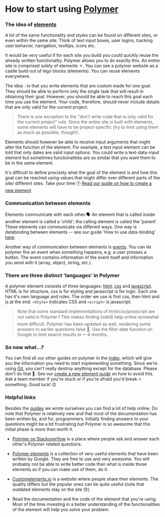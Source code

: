 # How to start using [Polymer](../glossary/polymer.md)

### The idea of [elements](../glossary/element.md)

A lot of the same functionality and styles can be found on different sites, or even within the same site. Think of text input boxes, user logins, tracking user behavior, navigation, tooltips, icons etc. 

It would be very useful if for each site you build you could quickly reuse the already written functionality. Polymer allows you to do exactly this. An entire site is comprised solely of elements ⚛. You can see a polymer website as a castle build out of lego blocks (elements). You can reuse elements everywhere.

The idea 💡is that you write elements that are custom made for one goal. They should be able to perform only the single task that will result in obtaining their goal. However, you should be able to reach this goal each time you use the element. Your code, therefore, should never include details that are only valid for the current project.

> There is one exception to the "don't write code that is only valid for the current project" rule. Since the entire site is built with elements, some elements will have to be project-specific (try to limit using them as much as possible, though!).

Elements should however be able to receive input arguments that might alter the function of the element. For example, a text input element can be told that only dates are valid input options. You could write a text-data-input element but sometimes functionalities are so similar that you want them to be in the same element.

It's difficult to define precisely what the goal of the element is and how this goal can be reached using values that might differ over different parts of the site/ different sites. Take your time 🕒 [Read our guide on how to create a new element](../creating-elements/readme.md)

### Communication between elements

Elements communicate with each other.🗣 An element that is called inside another element is called a 'child'; the calling element is called the 'parent'.
These elements can communicate via different ways. One way is databinding between elements -- see our guide 'How to use data-binding' [here](../databinding/readme.md).

Another way of communication between elements is [events](https://www.polymer-project.org/1.0/docs/devguide/events.html). You can let polymer fire an event when something happens, e.g. a user presses a button. The event contains information of the event itself and information you send with it (array, object, string, etc.).

### There are three distinct 'languages' in Polymer

A polymer element consists of three languages: [html](https://developer.mozilla.org/en-US/docs/Web/Guide/HTML/Introduction), [css](https://developer.mozilla.org/en-US/docs/Web/Guide/CSS/Getting_started) and [javascript](https://developer.mozilla.org/en-US/Learn/JavaScript).  
HTML is for structure, css is for styling and javascript is for logic. Each one has it's own language and rules. The order we use is first css, then html and js at the end. ```<Style>``` indicates CSS and ```<script>``` is javascript.
> Note that some standard implementations of html/css/javascript are not valid in Polymer ❗️ This makes finding (valid) help online somewhat more difficult. Polymer has been updated as well, rendering some answers to earlier questions false 🚫. Use the filter date function on Google to limit search results to +-4 months.

### So now what...?

You can find all our other guides on polymer in the [index](../README.md), which will give you the information you need to start implementing something. Since we're using [Git](../glossary/git.md), you can't really destroy anything except for the database. Please don't do that 😬. See our [create a new element guide](../creating-elements/readme.md) on how to avoid this. Ask a team member if you're stuck or if you're afraid you'd break 🔥 something. Good luck! 😉

### Helpful links

Besides the [guides](../README.md) we wrote ourselves you can find a lot of help online. Do note that Polymer is relatively new and that most of the documentation has been written by, and for, programmers. Initially finding answers to your questions might be a bit frustrating but Polymer is so awesome that this initial phase is more than worth it.

- [Polymer on Stackoverflow](https://stackoverflow.com/questions/tagged/polymer) is a place where people ask and answer each other's Polymer related questions.

- [Polymer elements](https://elements.polymer-project.org/) is a collection of very useful elements that have been written by Google. They are free to use and very awesome. You will probably not be able to write better code than what is inside those elements so if you can make use of them, do it.

- [Customelements.io](https://customelements.io/) is a website where people share their elements. The quality differs but the popular ones can be quite useful (note that outdated elements stay on the site 😞).
- Read the documentation and the code of the element that you're using. Most of the time investing in a better understanding of the functionalities of the element will help you solve your problem.

